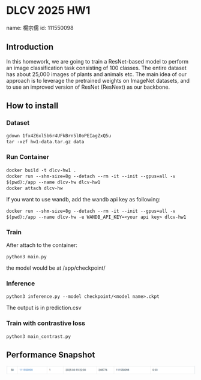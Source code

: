 # DLCV 2025 HW1

name: 楊宗儒
id: 111550098

## Introduction

In this homework, we are going to train a ResNet-based model to perform an image classification task consisting of 100 classes. The entire dataset has about 25,000 images of plants and animals etc. 
The main idea of our approach is to leverage the pretrained weights on ImageNet datasets, and to use an improved version of ResNet (ResNext) as our backbone.

## How to install

### Dataset
```
gdown 1fx4Z6xl5b6r4UFkBrn5l0oPEIagZxQ5u
tar -xzf hw1-data.tar.gz data
```

### Run Container

```
docker build -t dlcv-hw1 .
docker run --shm-size=8g --detach --rm -it --init --gpus=all -v $(pwd):/app --name dlcv-hw dlcv-hw1
docker attach dlcv-hw
```

If you want to use wandb, add the wandb api key as following: 
```
docker run --shm-size=8g --detach --rm -it --init --gpus=all -v $(pwd):/app --name dlcv-hw -e WANDB_API_KEY=<your api key> dlcv-hw1
```

### Train

After attach to the container: 
```
python3 main.py
```

the model would be at /app/checkpoint/

### Inference

```
python3 inference.py --model checkpoint/<model name>.ckpt
```

The output is in prediction.csv

### Train with contrastive loss
```
python3 main_contrast.py
```


## Performance Snapshot

![image](Performance.png)